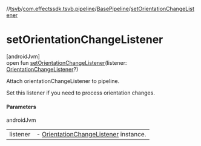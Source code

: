 //[tsvb](../../../index.md)/[com.effectssdk.tsvb.pipeline](../index.md)/[BasePipeline](index.md)/[setOrientationChangeListener](set-orientation-change-listener.md)

# setOrientationChangeListener

[androidJvm]\
open fun [setOrientationChangeListener](set-orientation-change-listener.md)(listener: [OrientationChangeListener](../-orientation-change-listener/index.md)?)

Attach orientationChangeListener to pipeline.

Set this listener if you need to process orientation changes.

#### Parameters

androidJvm

| | |
|---|---|
| listener | -     [OrientationChangeListener](../-orientation-change-listener/index.md) instance. |
